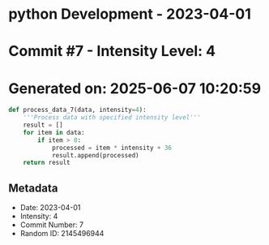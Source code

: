 ﻿# python Development - 2023-04-01
# Commit #7 - Intensity Level: 4
# Generated on: 2025-06-07 10:20:59
```python
def process_data_7(data, intensity=4):
    '''Process data with specified intensity level'''
    result = []
    for item in data:
        if item > 0:
            processed = item * intensity + 36
            result.append(processed)
    return result
```
## Metadata
- Date: 2023-04-01
- Intensity: 4
- Commit Number: 7
- Random ID: 2145496944
